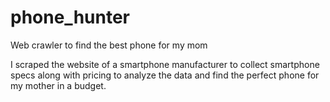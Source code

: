 # phone_hunter
Web crawler to find the best phone for my mom

I scraped the website of a smartphone manufacturer to collect smartphone specs along with pricing to analyze the data and find the perfect phone for my mother in a budget.
